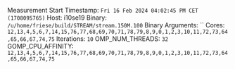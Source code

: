 Measurement Start Timestamp: `Fri 16 Feb 2024 04:02:45 PM CET (1708095765)`
Host: i10se19
Binary: `/u/home/friese/build/STREAM/stream.150M.100`
Binary Arguments: ``
Cores: `12,13,4,5,6,7,14,15,76,77,68,69,70,71,78,79,8,9,0,1,2,3,10,11,72,73,64,65,66,67,74,75`
Iterations: `10`
OMP_NUM_THREADS: `32`
GOMP_CPU_AFFINITY: `12,13,4,5,6,7,14,15,76,77,68,69,70,71,78,79,8,9,0,1,2,3,10,11,72,73,64,65,66,67,74,75`
